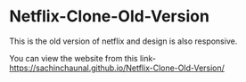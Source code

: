 # Netflix-Clone-Old-Version
This is the old version of netflix and design is also responsive.

You can view the website from this link- https://sachinchaunal.github.io/Netflix-Clone-Old-Version/
